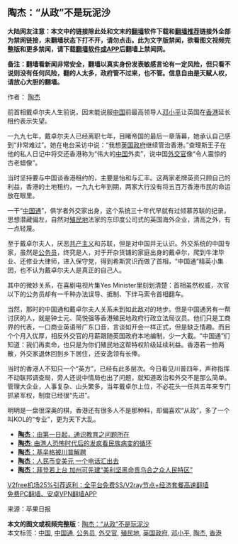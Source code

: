  <h2>陶杰：“从政”不是玩泥沙</h2> <p class="notice"><b>大陆网友注意：本文中的链接除此处和文末的<a href="https://github.com/bannedbook/fanqiang" >翻墙</a>软件下载和<a href="https://github.com/killgcd/justmysocks/blob/master/README.md">翻墙推荐</a>链接外全部为禁网链接，未翻墙状态下打不开，请勿点击。此为文字版禁闻，欲看图文视频完整版和更多禁闻，请下载<a href="https://github.com/bannedbook/fanqiang">翻墙软件或APP</a>后翻墙上禁闻网。</p><p>备注：翻墙看新闻非常安全，翻墙以真实身份发表敏感言论有一定风险，但只看不说则没有任何风险，翻的人太多，政府管不过来，也不管。信息自由是天赋人权，请放心大胆的翻墙。</b></p>  <div class="entry"> <p>作者： <a href="https://www.bannedbook.org/bnews/tag/%e9%99%b6%e6%9d%b0/" class="st_tag internal_tag" rel="tag" title="标签 陶杰 下的日志">陶杰</a></p> <p id="conimg">前首相戴卓尔夫人生前说，因未能说服<a href="https://www.bannedbook.org/bnews/tag/%E4%B8%AD%E5%9B%BD/" class="st_tag internal_tag" rel="tag" title="标签 中国 下的日志">中国</a>前最高领导人<a href="https://www.bannedbook.org/bnews/tag/%e9%82%93%e5%b0%8f%e5%b9%b3/" class="st_tag internal_tag" rel="tag" title="标签 邓小平 下的日志">邓小平</a>让英国在<a href="https://www.bannedbook.org/bnews/tag/%e9%a6%99%e6%b8%af/" class="st_tag internal_tag" rel="tag" title="标签 香港 下的日志">香港</a>延长租约表示失望。</p> <p>一九九七年，戴卓尔夫人已经离职七年，目睹帝国的最后一章落幕，她承认自己感到“非常难过”。她在电台采访中说：“我想<a href="https://www.bannedbook.org/bnews/tag/%E8%8B%B1%E5%9B%BD%E6%94%BF%E5%BA%9C/" class="st_tag internal_tag" rel="tag" title="标签 英国政府 下的日志">英国政府</a>继续管治香港。”查理斯王子在他的私人日记中将交还香港称为“伟大的<span class='wp_keywordlink_affiliate'><a href="https://www.bannedbook.org/" title="中国" target="_blank">中国</a></span>外卖”，说中国<a href="https://www.bannedbook.org/bnews/tag/%e5%a4%96%e4%ba%a4%e5%ae%98/" class="st_tag internal_tag" rel="tag" title="标签 外交官 下的日志">外交官</a>像“令人震惊的古老蜡像”。</p>  <p>当时坚持要与中国谈香港租约的，主要是怡和与汇丰。这两家老牌英资只顾自己的利益，香港的土地租约，一九九七年到期，两家大行没有将五百万香港市民的命运放在眼里。</p> <p>一干“<a href="https://www.bannedbook.org/bnews/tag/%e4%b8%ad%e5%9b%bd%e9%80%9a/" class="st_tag internal_tag" rel="tag" title="标签 中国通 下的日志">中国通</a>”，俱学者外交家出身，这个系统三十年代早就有过倾慕苏联的纪录，思想潜藏偏左，自然对<a href="https://www.bannedbook.org/bnews/tag/%E6%AE%96%E6%B0%91%E5%9C%B0/" class="st_tag internal_tag" rel="tag" title="标签 殖民地 下的日志">殖民地</a>法家的东印度公司式的英国海外企业，清高之外，有一点轻蔑。</p> <p>至于戴卓尔夫人，厌恶<span class='wp_keywordlink'><a href="https://www.bannedbook.org/forum2/topic6177.html" title="《共产主义的终极目的》" target="_blank">共产主义</a></span>和苏联，但是对中国并无认识。外交系统的中国专家，虽然是<a href="https://www.bannedbook.org/bnews/tag/%e5%85%ac%e5%8a%a1%e5%91%98/" class="st_tag internal_tag" rel="tag" title="标签 公务员 下的日志">公务员</a>，终究是人，对于开杂货铺的家庭出身的戴卓尔，爬到牛津毕业、还修业大律师，进入保守党，得到希斯赏识而做了首相，“中国通”精英小集团，也不认为戴卓尔夫人是真正的自己人。</p>  <p>其中的微妙关系，在喜剧电视片集Yes Minister里刻划清楚：首相虽然权威，次官以下的公务员却有一千种办法误导、抵制、下绊马索令首相翻车。</p> <p>当然，那时的中国通和戴卓尔夫人关系未到如此敌对的地步。但是中国通另有一帮讨厌的人，就是钟士元、简悦强等香港殖民地政府行政立法局议员。他们只是工商界的代表，一口商业英语带广东口音，言谈如开会一样正式，但是缺乏情趣。而且个个月入优厚，相反外交官的月薪跟随英国政府本地编制，少一大截。“中国通”们知道：我们再卖命，也只是为你们殖民地这帮特权阶级延续利益。香港若一拍两散，外交家退休回到乡下居住，还安逸领有长俸。</p> <p>当时的香港人不知只一个“英方”，已经有此多层次。今日看见川普四年，声称指挥不动联邦调查局，旁人还说中情局也出了问题，就知道政治和外交不是那么简单。管理大企业，人事复杂、山头繁多，当年戴卓尔上位，不必花头一任共五年来专门抓紧军权，制度已经很“先进”。</p>  <p>明明是一盘很深奥的棋，香港还有很多人不是那种料，却偏喜欢“从政”，多了一个叫KOL的“专业”，更为天下大乱。</p> <ul class='op-related-articles' title='相关阅读'> <li><a href='https://www.bannedbook.org/bnews/baitai/20201202/1440423.html' target='_blank'><b>陶杰</b>：由第一日起，通识教育之问题所在</a></li> <li><a href='https://www.bannedbook.org/bnews/comments/20201129/1439049.html' target='_blank'><b>陶杰</b>: 由港人恐怖时代后的发疯看民族病变的循环</a></li> <li><a href='https://www.bannedbook.org/bnews/baitai/20201128/1438377.html' target='_blank'><b>陶杰</b>：基辛格被川普解聘</a></li> <li><a href='https://www.bannedbook.org/bnews/comments/20201125/1436696.html' target='_blank'><b>陶杰</b>：人民币变美元 一个电话汇出去</a></li> <li><a href='https://www.bannedbook.org/bnews/comments/20201124/1436083.html' target='_blank'><b>陶杰</b>：拜登若上台 加州可先建“美利坚黑命贵乌合之众人民特区”</a></li> </ul> <p class="texttj"> <a href="https://github.com/bannedbook/fanqiang/wiki/V2ray%E6%9C%BA%E5%9C%BA" target="_blank">V2free机场25%引荐返利：全平台免费SS/V2ray节点+经济套餐高速翻墙</a><br/> <a href="https://github.com/bannedbook/fanqiang/wiki/%E7%A6%81%E9%97%BB%E7%BD%91%E5%AE%89%E5%8D%93%E7%BF%BB%E5%A2%99%E6%96%B0%E9%97%BBAPP" target="_blank">免费PC翻墙、安卓VPN翻墙APP</a></p><p> 来源：苹果日报 </p><a name='sharetosocial'></a>       <div><b>本文的图文或视频完整版</b>：<a href='https://www.bannedbook.org/bnews/comments/20201203/1441327.html'>陶杰：“从政”不是玩泥沙</a></div>  </div><!--END ENTRY--> <div class="postfooter"> <div>本文标签：<a href="https://www.bannedbook.org/bnews/tag/%E4%B8%AD%E5%9B%BD/" rel="tag">中国</a>, <a href="https://www.bannedbook.org/bnews/tag/%e4%b8%ad%e5%9b%bd%e9%80%9a/" rel="tag">中国通</a>, <a href="https://www.bannedbook.org/bnews/tag/%e5%85%ac%e5%8a%a1%e5%91%98/" rel="tag">公务员</a>, <a href="https://www.bannedbook.org/bnews/tag/%e5%a4%96%e4%ba%a4%e5%ae%98/" rel="tag">外交官</a>, <a href="https://www.bannedbook.org/bnews/tag/%E6%AE%96%E6%B0%91%E5%9C%B0/" rel="tag">殖民地</a>, <a href="https://www.bannedbook.org/bnews/tag/%E8%8B%B1%E5%9B%BD%E6%94%BF%E5%BA%9C/" rel="tag">英国政府</a>, <a href="https://www.bannedbook.org/bnews/tag/%e9%82%93%e5%b0%8f%e5%b9%b3/" rel="tag">邓小平</a>, <a href="https://www.bannedbook.org/bnews/tag/%e9%99%b6%e6%9d%b0/" rel="tag">陶杰</a>, <a href="https://www.bannedbook.org/bnews/tag/%e9%a6%99%e6%b8%af/" rel="tag">香港</a></div>  </div><!--END POSTFOOTER--> 